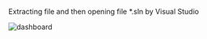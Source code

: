 Extracting file and then opening file *.sln by Visual Studio

![dashboard](https://user-images.githubusercontent.com/57307283/127101357-813482d2-395a-4a34-a45f-5448fa70b562.PNG)

